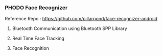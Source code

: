 ### PHODO Face Recognizer

Reference Repo : https://github.com/pillarpond/face-recognizer-android

1. Bluetooth Communication using Bluetooth SPP Library

2. Real Time Face Tracking

3. Face Recognition
